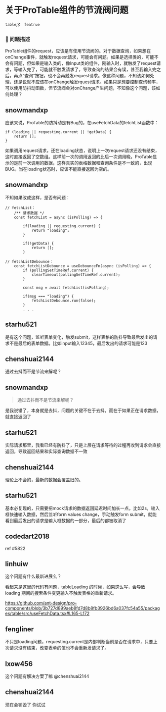 # 关于ProTable组件的节流阀问题

`table`,`🎖️  featrue`

### 🧐 问题描述

ProTable组件的request，应该是有使用节流阀的。对于数据查询，如果想在onChange事件，就触发request请求，可能会有问题。如果是选择类的，可能不会有问题，但如果是输入类的，像Input类的组件，刚输入时，就触发了request请求，等输入完了，可能就不触发请求了，导致查询的结果会有误，甚至我输入完之后，再点“查询”按钮，也不会再触发request请求。像这种问题，不知该如何处理，还是说就不应该在onChange触发rquest请求。如果只是想要控制查询频率，可以使用防抖动函数，但节流阀会对onChange产生问题，不知像这个问题，该如何处理？

## snowmandxp

应该来说，ProTable的防抖动是有Bug的，在useFetchData的fetchList函数中：

```
if (loading || requesting.current || !getData) {
    return [];
}
```

如果调用request请求，还在loading状态，说明上一次request请求还没有结束，这时直接返回了空数组。这样前一次的调用返回的比后一次调用晚，ProTable显示的是前一次调用的数据，这样真实的表格数据和查询条件是不一致的，出现BUG。当在loading状态时，应该不能直接返回为空的。

## snowmandxp

不知如果改成这样，是否有问题：

```
// fetchList：
    /** 请求数据 */
    const fetchList = async (isPolling) => {

        if(loading || requesting.current) {
            return "loading";
        }

        if(!getData) {
            return [];
        }

// fetchListDebounce：
    const fetchListDebounce = useDebounceFn(async (isPolling) => {
        if (pollingSetTimeRef.current) {
            clearTimeout(pollingSetTimeRef.current);
        }

        const msg = await fetchList(isPolling);

        if(msg === "loading") {
            fetchListDebounce.run(false);
        }
        . . .
```

## starhu521

是有这个问题，监听表单变化，触发submit，这样表格的防抖导致最后发出的请求不是最后的表单数据。比如input输入12345，最后发出的请求可能是123

## chenshuai2144

通过去抖而不是节流来解呢？

## snowmandxp

> 通过去抖而不是节流来解呢？

是我说错了，本身就是去抖，问题的关键不在于去抖，而在于如果正在请求数据，就直接返回了

## starhu521

实际请求那里，我看已经有防抖了，只是上层在请求等待的过程再收到请求会直接返回，导致返回结果和实际查询数据不一致

## chenshuai2144

理论上不会的，最新的数据会覆盖旧的。

## starhu521

>

基本必复现的，只需要把mock请求的数据返回延迟时间加长一点，比如2s，输入框快速输入数据，然后监听form values change，手动触发form submit，就能看到最后发出的请求是输入框数据的一部分，最后的都被取消了

## codedart2018

ref #5822

## linhuiw

这个问题有什么最新进展么？

看起来是这里的代码有问题，tableLoading 的时候，如果这么写，会导致 loading 期间的搜索条件变更输入不触发表格的重新请求。

https://github.com/ant-design/pro-components/blob/3b727d899aeb8fd7d8b8fb3926bd6a037fc54a55/packages/table/src/useFetchData.tsx#L165-L172

## fengliner

不只是loading问题，requesting.current是内部判断当前是否在请求中，只要上次请求没有结束，改变表单的值也不会重新发请求了。

## lxow456

这个问题有解决方案了嘛 @chenshuai2144

## chenshuai2144

现在会销毁了 你试试
